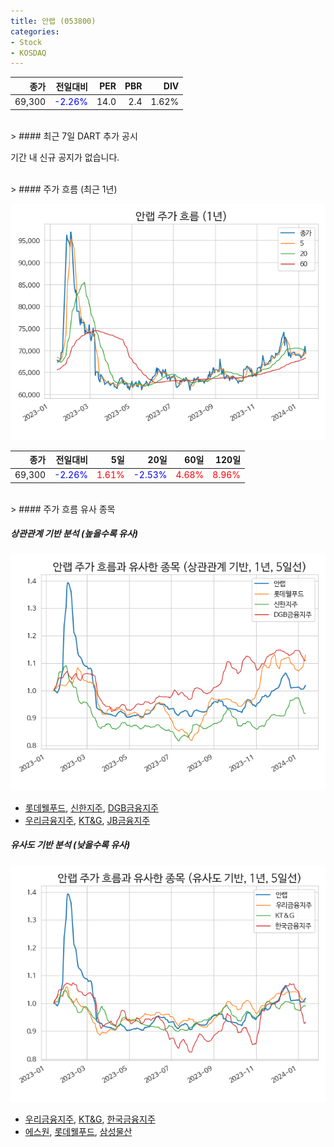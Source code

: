 ```yaml
---
title: 안랩 (053800)
categories:
- Stock
- KOSDAQ
---
```


|종가|전일대비|PER|PBR|DIV|
|---:|-------:|--:|--:|--:|
|69,300|<span style="color: blue">-2.26%</span>|14.0|2.4|1.62%|

<!-- more -->

<br>
> #### 최근 7일 DART 추가 공시

기간 내 신규 공지가 없습니다.

<br>
> #### 주가 흐름 (최근 1년)

![053800](/assets/images/stock/053800.png)

|종가|전일대비|5일|20일|60일|120일|
|---:|-------:|--:|---:|---:|----:|
|69,300|<span style="color: blue">-2.26%</span>|<span style="color: red">1.61%</span>|<span style="color: blue">-2.53%</span>|<span style="color: red">4.68%</span>|<span style="color: red">8.96%</span>|

<br>
> #### 주가 흐름 유사 종목

##### 상관관계 기반 분석 (높을수록 유사)
![053800](/assets/images/stock/053800_corr.png)
- [롯데웰푸드](/280360/), [신한지주](/055550/), [DGB금융지주](/139130/)
- [우리금융지주](/316140/), [KT&G](/033780/), [JB금융지주](/175330/)

##### 유사도 기반 분석 (낮을수록 유사)
![053800](/assets/images/stock/053800_sim.png)
- [우리금융지주](/316140/), [KT&G](/033780/), [한국금융지주](/071050/)
- [에스원](/012750/), [롯데웰푸드](/280360/), [삼성물산](/028260/)